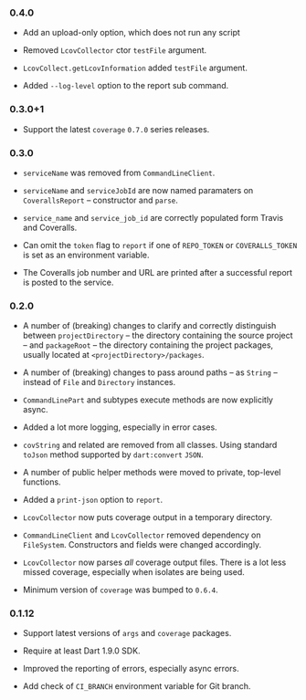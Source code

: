 ### 0.4.0

* Add an upload-only option, which does not run any script

* Removed `LcovCollector` ctor `testFile` argument.

* `LcovCollect.getLcovInformation` added `testFile` argument.

* Added `--log-level` option to the report sub command.

### 0.3.0+1

* Support the latest `coverage` `0.7.0` series releases.

### 0.3.0

* `serviceName` was removed from `CommandLineClient`.

* `serviceName` and `serviceJobId` are now named paramaters on `CoverallsReport`
  – constructor and `parse`.

* `service_name` and `service_job_id` are correctly populated form Travis and
  Coveralls.

* Can omit the `token` flag to `report` if one of `REPO_TOKEN` or 
  `COVERALLS_TOKEN` is set as an environment variable.

* The Coveralls job number and URL are printed after a successful report is 
  posted to the service.

### 0.2.0

* A number of (breaking) changes to clarify and correctly distinguish between
  `projectDirectory` – the directory containing the source project – and
  `packageRoot` – the directory containing the project packages,
  usually located at `<projectDirectory>/packages`.

* A number of (breaking) changes to pass around paths – as `String` – instead of
  `File` and `Directory` instances.

* `CommandLinePart` and subtypes execute methods are now explicitly async.

* Added a lot more logging, especially in error cases.

* `covString` and related are removed from all classes. Using standard `toJson`
  method supported by `dart:convert` `JSON`.
  
* A number of public helper methods were moved to private, top-level functions.

* Added a `print-json` option to `report`.

* `LcovCollector` now puts coverage output in a temporary directory.

* `CommandLineClient` and `LcovCollector` removed dependency on `FileSystem`.
  Constructors and fields were changed accordingly.
  
* `LcovCollector` now parses *all* coverage output files.
  There is a lot less missed coverage, especially when isolates are being used.
  
* Minimum version of `coverage` was bumped to `0.6.4`.

### 0.1.12

* Support latest versions of `args` and `coverage` packages.

* Require at least Dart 1.9.0 SDK.

* Improved the reporting of errors, especially async errors.

* Add check of `CI_BRANCH` environment variable for Git branch. 
